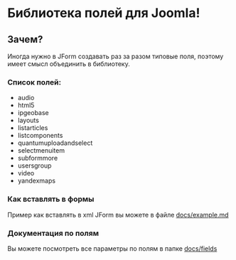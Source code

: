 # Библиотека полей для Joomla!

## Зачем?
Иногда нужно в JForm создавать раз за разом типовые поля, поэтому имеет смысл объединить в библиотеку.

### Список полей:
- audio
- html5
- ipgeobase
- layouts
- listarticles
- listcomponents
- quantumuploadandselect
- selectmenuitem
- subformmore
- usersgroup
- video
- yandexmaps

### Как вставлять в формы
Пример как вставлять в xml JForm вы можете в файле [docs/example.md](https://github.com/JPathRu/lib_fields/blob/newfields/docs/example.md)

### Документация по полям
Вы можете посмотреть все параметры по полям в папке [docs/fields](https://github.com/JPathRu/lib_fields/tree/master/docs/fields)